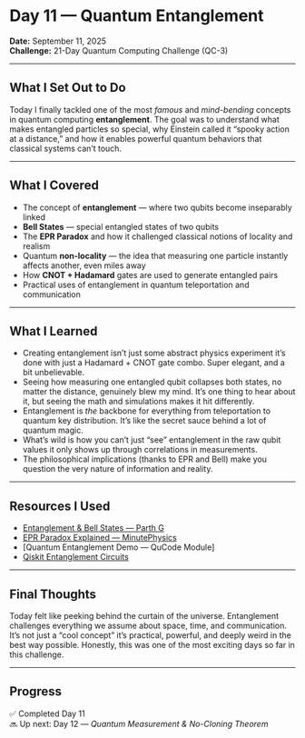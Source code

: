 # Day 11 — Quantum Entanglement  
**Date:** September 11, 2025  
**Challenge:** 21-Day Quantum Computing Challenge (QC-3)

---

## What I Set Out to Do  
Today I finally tackled one of the most *famous* and *mind-bending* concepts in quantum computing **entanglement**. The goal was to understand what makes entangled particles so special, why Einstein called it “spooky action at a distance,” and how it enables powerful quantum behaviors that classical systems can’t touch.

---

## What I Covered  
- The concept of **entanglement** — where two qubits become inseparably linked  
- **Bell States** — special entangled states of two qubits  
- The **EPR Paradox** and how it challenged classical notions of locality and realism  
- Quantum **non-locality** — the idea that measuring one particle instantly affects another, even miles away  
- How **CNOT + Hadamard** gates are used to generate entangled pairs  
- Practical uses of entanglement in quantum teleportation and communication

---

## What I Learned  
- Creating entanglement isn’t just some abstract physics experiment it’s done with just a Hadamard + CNOT gate combo. Super elegant, and a bit unbelievable.  
- Seeing how measuring one entangled qubit collapses both states, no matter the distance, genuinely blew my mind. It’s one thing to hear about it, but seeing the math and simulations makes it hit differently.  
- Entanglement is *the* backbone for everything from teleportation to quantum key distribution. It’s like the secret sauce behind a lot of quantum magic.  
- What’s wild is how you can’t just “see” entanglement in the raw qubit values it only shows up through correlations in measurements.  
- The philosophical implications (thanks to EPR and Bell) make you question the very nature of information and reality.

---

## Resources I Used  
- [Entanglement & Bell States — Parth G](https://www.youtube.com/watch?v=fBR5HQ-Ja10)  
- [EPR Paradox Explained — MinutePhysics](https://youtu.be/9OM0jSTeeBg)  
- [Quantum Entanglement Demo — QuCode Module]  
- [Qiskit Entanglement Circuits](https://qiskit.org/textbook/ch-gates/entangled-states.html)

---

## Final Thoughts  
Today felt like peeking behind the curtain of the universe. Entanglement challenges everything we assume about space, time, and communication. It’s not just a “cool concept” it’s practical, powerful, and deeply weird in the best way possible. Honestly, this was one of the most exciting days so far in this challenge.

---

## Progress  
✅ Completed Day 11  
🔜 Up next: Day 12 — *Quantum Measurement & No-Cloning Theorem*
